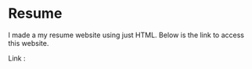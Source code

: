# Resume
I made a my resume website using just HTML. Below is the link to access this website.

Link : 

